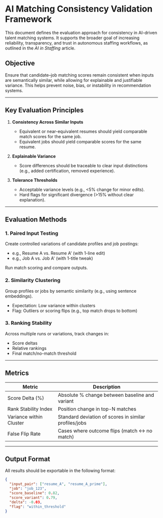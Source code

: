 # AI Matching Consistency Validation Framework

This document defines the evaluation approach for consistency in AI-driven talent matching systems. It supports the broader goal of increasing reliability, transparency, and trust in autonomous staffing workflows, as outlined in the *AI in Staffing* article.

## Objective

Ensure that candidate–job matching scores remain consistent when inputs are semantically similar, while allowing for explainable and justifiable variance. This helps prevent noise, bias, or instability in recommendation systems.

---

## Key Evaluation Principles

1. **Consistency Across Similar Inputs**  
   - Equivalent or near-equivalent resumes should yield comparable match scores for the same job.
   - Equivalent jobs should yield comparable scores for the same resume.

2. **Explainable Variance**  
   - Score differences should be traceable to clear input distinctions (e.g., added certification, removed experience).

3. **Tolerance Thresholds**  
   - Acceptable variance levels (e.g., <5% change for minor edits).
   - Hard flags for significant divergence (>15% without clear explanation).

---

## Evaluation Methods

### 1. Paired Input Testing
Create controlled variations of candidate profiles and job postings:
- e.g., Resume A vs. Resume A' (with 1-line edit)
- e.g., Job A vs. Job A' (with 1-title tweak)

Run match scoring and compare outputs.

### 2. Similarity Clustering
Group profiles or jobs by semantic similarity (e.g., using sentence embeddings).
- Expectation: Low variance within clusters
- Flag: Outliers or scoring flips (e.g., top match drops to bottom)

### 3. Ranking Stability
Across multiple runs or variations, track changes in:
- Score deltas
- Relative rankings
- Final match/no-match threshold

---

## Metrics

| Metric                     | Description                                             |
|---------------------------|---------------------------------------------------------|
| Score Delta (%)           | Absolute % change between baseline and variant          |
| Rank Stability Index      | Position change in top-N matches                        |
| Variance within Cluster   | Standard deviation of scores in similar profiles/jobs   |
| False Flip Rate           | Cases where outcome flips (match ↔ no match)            |

---

## Output Format

All results should be exportable in the following format:

```json
{
  "input_pair": ["resume_A", "resume_A_prime"],
  "job": "job_123",
  "score_baseline": 0.82,
  "score_variant": 0.79,
  "delta": -0.03,
  "flag": "within_threshold"
}
